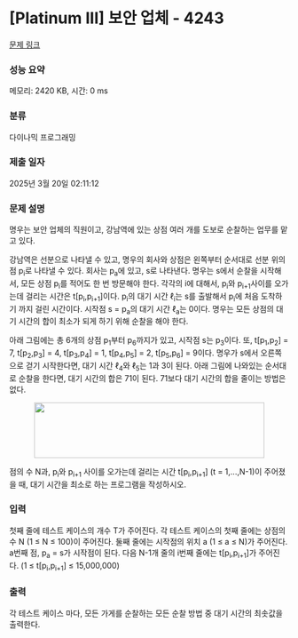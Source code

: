 # [Platinum III] 보안 업체 - 4243 

[문제 링크](https://www.acmicpc.net/problem/4243) 

### 성능 요약

메모리: 2420 KB, 시간: 0 ms

### 분류

다이나믹 프로그래밍

### 제출 일자

2025년 3월 20일 02:11:12

### 문제 설명

<p>명우는 보안 업체의 직원이고, 강남역에 있는 상점 여러 개를 도보로 순찰하는 업무를 맡고 있다. </p>

<p>강남역은 선분으로 나타낼 수 있고, 명우의 회사와 상점은 왼쪽부터 순서대로 선분 위의 점 p<sub>i</sub>로 나타낼 수 있다. 회사는 p<sub>a</sub>에 있고, s로 나타낸다. 명우는 s에서 순찰을 시작해서, 모든 상점 p<sub>i</sub>를 적어도 한 번 방문해야 한다. 각각의 i에 대해서, p<sub>i</sub>와 p<sub>i+1</sub>사이를 오가는데 걸리는 시간은 t[p<sub>i</sub>,p<sub>i+1</sub>]이다. p<sub>i</sub>의 대기 시간 ℓ<sub>i</sub>는 s를 출발해서 p<sub>i</sub>에 처음 도착하기 까지 걸린 시간이다. 시작점 s = p<sub>a</sub>의 대기 시간 ℓ<sub>a</sub>는 0이다. 명우는 모든 상점의 대기 시간의 합이 최소가 되게 하기 위해 순찰을 해야 한다.</p>

<p>아래 그림에는 총 6개의 상점 p<sub>1</sub>부터 p<sub>6</sub>까지가 있고, 시작점 s는 p<sub>3</sub>이다. 또, t[p<sub>1</sub>,p<sub>2</sub>] = 7, t[p<sub>2</sub>,p<sub>3</sub>] = 4, t[p<sub>3</sub>,p<sub>4</sub>] = 1, t[p<sub>4</sub>,p<sub>5</sub>] = 2, t[p<sub>5</sub>,p<sub>6</sub>] = 9이다. 명우가 s에서 오른쪽으로 걷기 시작한다면, 대기 시간 ℓ<sub>4</sub>와 ℓ<sub>5</sub>는 1과 3이 된다. 아래 그림에 나와있는 순서대로 순찰을 한다면, 대기 시간의 합은 71이 된다. 71보다 대기 시간의 합을 줄이는 방법은 없다.</p>

<p style="text-align: center;"><img alt="" src="https://www.acmicpc.net/upload/images/security.png" style="height:100px; width:415px"></p>

<p>점의 수 N과, p<sub>i</sub>와 p<sub>i+1</sub> 사이를 오가는데 걸리는 시간 t[p<sub>i</sub>,p<sub>i+1</sub>] (t = 1,...,N-1)이 주어졌을 때, 대기 시간을 최소로 하는 프로그램을 작성하시오.</p>

### 입력 

 <p>첫째 줄에 테스트 케이스의 개수 T가 주어진다. 각 테스트 케이스의 첫째 줄에는 상점의 수 N (1 ≤ N ≤ 100)이 주어진다. 둘째 줄에는 시작점의 위치 a (1 ≤ a ≤ N)가 주어진다. a번째 점, p<sub>a</sub> = s가 시작점이 된다. 다음 N-1개 줄의 i번째 줄에는 t[p<sub>i</sub>,p<sub>i+1</sub>]가 주어진다. (1 ≤ t[p<sub>i</sub>,p<sub>i+1</sub>] ≤ 15,000,000)</p>

### 출력 

 <p>각 테스트 케이스 마다, 모든 가게를 순찰하는 모든 순찰 방법 중 대기 시간의 최솟값을 출력한다.</p>

